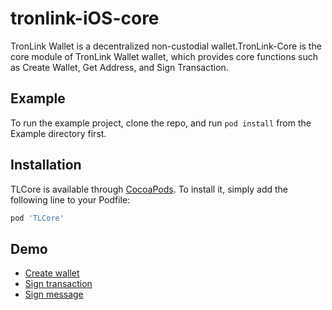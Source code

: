 # tronlink-iOS-core

TronLink Wallet is a decentralized non-custodial wallet.TronLink-Core is the core module of TronLink Wallet wallet, which provides core functions such as Create Wallet, Get Address, and Sign Transaction.

## Example

To run the example project, clone the repo, and run `pod install` from the Example directory first.

## Installation

TLCore is available through [CocoaPods](https://cocoapods.org). To install
it, simply add the following line to your Podfile:

```ruby
pod 'TLCore'
```

## Demo

- [Create wallet](./Example/Tests/Tests.swift)
- [Sign transaction](./Example/Tests/Tests.swift)
- [Sign message](./Example/Tests/Tests.swift)
